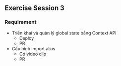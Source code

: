 ## Exercise Session 3

### Requirement

- Triển khai và quản lý global state bằng Context API
    - Deploy 
    - PR
- Cấu hình import alias
    - Có video clip 
    - PR